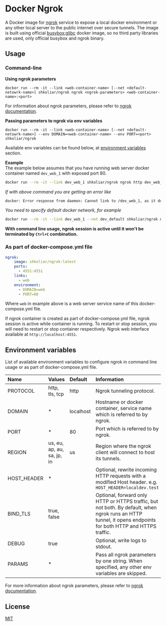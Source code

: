 # Docker Ngrok

A Docker image for [ngrok](https://ngrok.com) service to expose a local docker environment or any other local server to the public internet over secure tunnels. The image is built using official [busybox:glibc](https://hub.docker.com/_/busybox) docker image, so no third party libraries are used, only official busybox and ngrok binary.  

## Usage  

### Command-line

**Using ngrok parameters**  
```
docker run --rm -it --link <web-container-name> [--net <default-netowrk-name>] shkoliar/ngrok ngrok <ngrok-parameters> <web-container-name>:<port>
``` 
For information about ngrok parameters, please refer to [ngrok documentation](https://ngrok.com/docs).

**Passing parameters to ngrok via env variables**  
```
docker run --rm -it --link <web-container-name> [--net <default-netowrk-name>] --env DOMAIN=<web-container-name> --env PORT=<port> shkoliar/ngrok
``` 
Available env variables can be found below, at [environment variables](#environment-variables) section.

**Example**  
The example below assumes that you have running web server docker container named `dev_web_1` with exposed port 80.
```bash
docker run --rm -it --link dev_web_1 shkoliar/ngrok ngrok http dev_web_1:80
```

*If with above command you are getting an error like*  
```bash
docker: Error response from daemon: Cannot link to /dev_web_1, as it does not belong to the default network.
```

*You need to specify default docker network, for example*  
```bash
docker run --rm -it --link dev_web_1 --net dev_default shkoliar/ngrok ngrok http dev_web_1:80
```

**With command line usage, ngrok session is active until it won't be terminated by `Ctrl+C` combination.**  

### As part of docker-compose.yml file 

```yaml
ngrok:
    image: shkoliar/ngrok:latest
    ports:
      - 4551:4551
    links:
      - web
    environment:
      - DOMAIN=web
      - PORT=80
```

Where `web` in example above is a web server service name of this docker-compose.yml file.

If ngrok container is created as part of docker-compose.yml file, ngrok session is active while container is running. To restart or stop session, you will need to restart or stop container respectively.
Ngrok web interface available at `http://localhost:4551`.

 
## Environment variables

List of available environment variables to configure ngrok in command line usage or as part of docker-compose.yml file.

Name|Values|Default|Information
:---|:---|:---|:---
PROTOCOL|http, tls, tcp|http|Ngrok tunneling protocol.
DOMAIN|*|localhost|Hostname or docker container, service name which is referred to by ngrok.
PORT|*|80|Port which is referred to by ngrok.
REGION|us, eu, ap, au, sa, jp, in|us|Region where the ngrok client will connect to host its tunnels.
HOST_HEADER|*| |Optional, rewrite incoming HTTP requests with a modified Host header. e.g. `HOST_HEADER=localdev.test`
BIND_TLS|true, false| |Optional, forward only HTTP or HTTPS traffic, but not both. By default, when ngrok runs an HTTP tunnel, it opens endpoints for both HTTP and HTTPS traffic. 
DEBUG|true| |Optional, write logs to stdout.
PARAMS|*| |Pass all ngrok parameters by one string. When specified, any other env variables are skipped.

For more information about ngrok parameters, please refer to [ngrok documentation](https://ngrok.com/docs).

## License

[MIT](../../blob/master/LICENSE)
